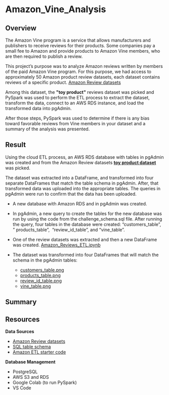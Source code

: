 # Amazon_Vine_Analysis

## Overview 

The Amazon Vine program is a service that allows manufacturers and publishers to receive reviews for their products. Some companies pay a small fee to Amazon and provide products to Amazon Vine members, who are then required to publish a review.

This project’s purpose was to analyze Amazon reviews written by members of the paid Amazon Vine program. For this purpose, we had access to approximately 50 Amazon product review datasets, each dataset contains reviews of a specific product. [Amazon Review datasets](https://s3.amazonaws.com/amazon-reviews-pds/tsv/index.txt)

Among this dataset, the **"toy product"** reviews dataset was picked and PySpark was used to perform the ETL process to extract the dataset, transform the data, connect to an AWS RDS instance, and load the transformed data into pgAdmin. 

After those steps, PySpark was used to determine if there is any bias toward favorable reviews from Vine members in your dataset and a summary of the analysis was presented. 

## Result 

Using the cloud ETL process, an AWS RDS database with tables in pgAdmin was created and from the Amazon Review datasets **[toy product dataset](https://s3.amazonaws.com/amazon-reviews-pds/tsv/amazon_reviews_us_Toys_v1_00.tsv.gz)** was picked.

The dataset was extracted into a DataFrame, and transformed into four separate DataFrames that match the table schema in pgAdmin. After, that transformed data was uploaded into the appropriate tables. The queries in pgAdmin were run to confirm that the data has been uploaded.

* A new database with Amazon RDS and in pgAdmin was created. 
* In pgAdmin, a new query to create the tables for the new database was run by using the code from the challenge_schema.sql file. After running the query, four tables in the database were created: “customers_table”, ” products_table”,  “review_id_table”, and “vine_table”.
* One of the review datasets was extracted and then a new DataFrame was created. [Amazon_Reviews_ETL.ipynb](https://github.com/duygusimsek/Amazon_Vine_Analysis/blob/main/Amazon_Reviews_ETL.ipynb)
* The dataset was transformed into four DataFrames that will match the schema in the pgAdmin tables:

    * [customers_table.png](https://github.com/duygusimsek/Amazon_Vine_Analysis/blob/main/Deliverable_1_images/customers_table.png)
    * [products_table.png](https://github.com/duygusimsek/Amazon_Vine_Analysis/blob/main/Deliverable_1_images/products_table.png)
    * [review_id_table.png](https://github.com/duygusimsek/Amazon_Vine_Analysis/blob/main/Deliverable_1_images/review_id_table.png)
    * [vine_table.png](https://github.com/duygusimsek/Amazon_Vine_Analysis/blob/main/Deliverable_1_images/vine_table.png)



## Summary 





## Resources

**Data Sources** 
* [Amazon Review datasets](https://s3.amazonaws.com/amazon-reviews-pds/tsv/index.txt)
* [SQL table schema](https://github.com/duygusimsek/Amazon_Vine_Analysis/blob/main/challenge_schema%20(2).sql)
* [Amazon ETL starter code](https://github.com/duygusimsek/Amazon_Vine_Analysis/blob/main/Amazon_Reviews_ETL_starter_code%20(2).ipynb)

**Database Management** 
* PostgreSQL
* AWS S3 and RDS
* Google Colab (to run PySpark)
* VS Code 
